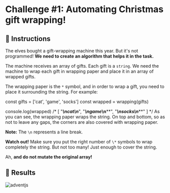 # Challenge #1: Automating Christmas gift wrapping!

## 📖 Instructions

The elves bought a gift-wrapping machine this year. But it's not programmed! **We need to create an algorithm that helps it in the task.**

The machine receives an array of gifts. Each gift is a `string`. We need the machine to wrap each gift in wrapping paper and place it in an array of wrapped gifts.

The wrapping paper is the `*` symbol, and in order to wrap a gift, you need to place it surrounding the string. For example:

const gifts = ['cat', 'game', 'socks']
const wrapped = wrapping(gifts)

console.log(wrapped)
/* [
  "*****\n*cat*\n*****",
  "******\n*game*\n******",
  "*******\n*socks*\n*******"
] */
As you can see, the wrapping paper wraps the string. On top and bottom, so as not to leave any gaps, the corners are also covered with wrapping paper.

**Note:** The `\n` represents a line break.

**Watch out!** Make sure you put the right number of `\*` symbols to wrap completely the string. But not too many! Just enough to cover the string.

Ah, **and do not mutate the original array!**

## 📜 Results

![adventjs](https://user-images.githubusercontent.com/78381898/206300738-3b96ea29-a063-4853-a496-0b7c02270b33.png)
